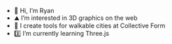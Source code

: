 - 👋 Hi, I’m Ryan
- ⛰ I’m interested in 3D graphics on the web
- 🌆 I create tools for walkable cities at Collective Form
- 3️⃣ I’m currently learning Three.js

<!---
ryanneil1234/ryanneil1234 is a ✨ special ✨ repository because its `README.md` (this file) appears on your GitHub profile.
You can click the Preview link to take a look at your changes.
--->
